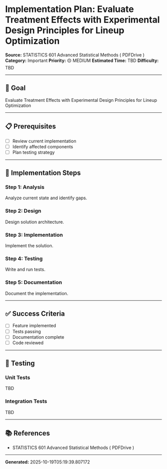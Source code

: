 # Implementation Plan: Evaluate Treatment Effects with Experimental Design Principles for Lineup Optimization

**Source:** STATISTICS 601 Advanced Statistical Methods ( PDFDrive )
**Category:** Important
**Priority:** 🟡 MEDIUM
**Estimated Time:** TBD
**Difficulty:** TBD

---

## 🎯 Goal

Evaluate Treatment Effects with Experimental Design Principles for Lineup Optimization

---

## 📋 Prerequisites

- [ ] Review current implementation
- [ ] Identify affected components
- [ ] Plan testing strategy

---

## 🔧 Implementation Steps

### Step 1: Analysis

Analyze current state and identify gaps.

### Step 2: Design

Design solution architecture.

### Step 3: Implementation

Implement the solution.

### Step 4: Testing

Write and run tests.

### Step 5: Documentation

Document the implementation.

---

## ✅ Success Criteria

- [ ] Feature implemented
- [ ] Tests passing
- [ ] Documentation complete
- [ ] Code reviewed

---

## 🧪 Testing

### Unit Tests

TBD

### Integration Tests

TBD

---

## 📚 References

- STATISTICS 601 Advanced Statistical Methods ( PDFDrive )

---

**Generated:** 2025-10-19T05:19:39.807172
